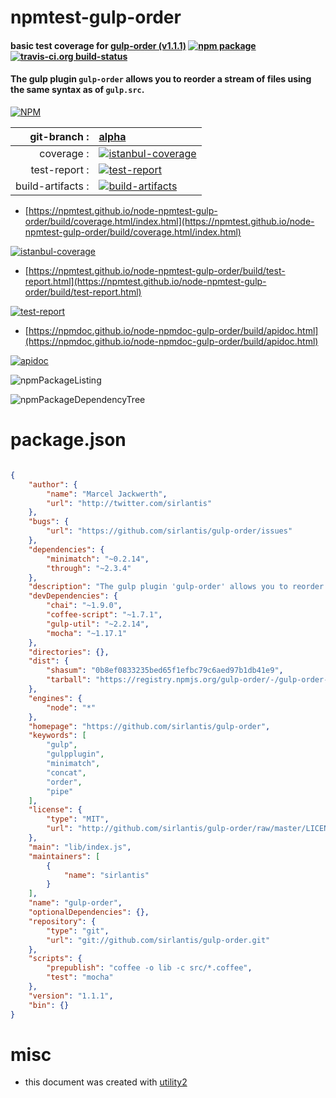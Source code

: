 # npmtest-gulp-order

#### basic test coverage for  [gulp-order (v1.1.1)](https://github.com/sirlantis/gulp-order)  [![npm package](https://img.shields.io/npm/v/npmtest-gulp-order.svg?style=flat-square)](https://www.npmjs.org/package/npmtest-gulp-order) [![travis-ci.org build-status](https://api.travis-ci.org/npmtest/node-npmtest-gulp-order.svg)](https://travis-ci.org/npmtest/node-npmtest-gulp-order)

#### The gulp plugin `gulp-order` allows you to reorder a stream of files using the same syntax as of `gulp.src`.

[![NPM](https://nodei.co/npm/gulp-order.png?downloads=true&downloadRank=true&stars=true)](https://www.npmjs.com/package/gulp-order)

| git-branch : | [alpha](https://github.com/npmtest/node-npmtest-gulp-order/tree/alpha)|
|--:|:--|
| coverage : | [![istanbul-coverage](https://npmtest.github.io/node-npmtest-gulp-order/build/coverage.badge.svg)](https://npmtest.github.io/node-npmtest-gulp-order/build/coverage.html/index.html)|
| test-report : | [![test-report](https://npmtest.github.io/node-npmtest-gulp-order/build/test-report.badge.svg)](https://npmtest.github.io/node-npmtest-gulp-order/build/test-report.html)|
| build-artifacts : | [![build-artifacts](https://npmtest.github.io/node-npmtest-gulp-order/glyphicons_144_folder_open.png)](https://github.com/npmtest/node-npmtest-gulp-order/tree/gh-pages/build)|

- [https://npmtest.github.io/node-npmtest-gulp-order/build/coverage.html/index.html](https://npmtest.github.io/node-npmtest-gulp-order/build/coverage.html/index.html)

[![istanbul-coverage](https://npmtest.github.io/node-npmtest-gulp-order/build/screenCapture.buildCi.browser.%252Ftmp%252Fbuild%252Fcoverage.lib.html.png)](https://npmtest.github.io/node-npmtest-gulp-order/build/coverage.html/index.html)

- [https://npmtest.github.io/node-npmtest-gulp-order/build/test-report.html](https://npmtest.github.io/node-npmtest-gulp-order/build/test-report.html)

[![test-report](https://npmtest.github.io/node-npmtest-gulp-order/build/screenCapture.buildCi.browser.%252Ftmp%252Fbuild%252Ftest-report.html.png)](https://npmtest.github.io/node-npmtest-gulp-order/build/test-report.html)

- [https://npmdoc.github.io/node-npmdoc-gulp-order/build/apidoc.html](https://npmdoc.github.io/node-npmdoc-gulp-order/build/apidoc.html)

[![apidoc](https://npmdoc.github.io/node-npmdoc-gulp-order/build/screenCapture.buildCi.browser.%252Ftmp%252Fbuild%252Fapidoc.html.png)](https://npmdoc.github.io/node-npmdoc-gulp-order/build/apidoc.html)

![npmPackageListing](https://npmtest.github.io/node-npmtest-gulp-order/build/screenCapture.npmPackageListing.svg)

![npmPackageDependencyTree](https://npmtest.github.io/node-npmtest-gulp-order/build/screenCapture.npmPackageDependencyTree.svg)



# package.json

```json

{
    "author": {
        "name": "Marcel Jackwerth",
        "url": "http://twitter.com/sirlantis"
    },
    "bugs": {
        "url": "https://github.com/sirlantis/gulp-order/issues"
    },
    "dependencies": {
        "minimatch": "~0.2.14",
        "through": "~2.3.4"
    },
    "description": "The gulp plugin 'gulp-order' allows you to reorder a stream of files using the same syntax as of 'gulp.src'.",
    "devDependencies": {
        "chai": "~1.9.0",
        "coffee-script": "~1.7.1",
        "gulp-util": "~2.2.14",
        "mocha": "~1.17.1"
    },
    "directories": {},
    "dist": {
        "shasum": "0b8ef0833235bed65f1efbc79c6aed97b1db41e9",
        "tarball": "https://registry.npmjs.org/gulp-order/-/gulp-order-1.1.1.tgz"
    },
    "engines": {
        "node": "*"
    },
    "homepage": "https://github.com/sirlantis/gulp-order",
    "keywords": [
        "gulp",
        "gulpplugin",
        "minimatch",
        "concat",
        "order",
        "pipe"
    ],
    "license": {
        "type": "MIT",
        "url": "http://github.com/sirlantis/gulp-order/raw/master/LICENSE"
    },
    "main": "lib/index.js",
    "maintainers": [
        {
            "name": "sirlantis"
        }
    ],
    "name": "gulp-order",
    "optionalDependencies": {},
    "repository": {
        "type": "git",
        "url": "git://github.com/sirlantis/gulp-order.git"
    },
    "scripts": {
        "prepublish": "coffee -o lib -c src/*.coffee",
        "test": "mocha"
    },
    "version": "1.1.1",
    "bin": {}
}
```



# misc
- this document was created with [utility2](https://github.com/kaizhu256/node-utility2)
